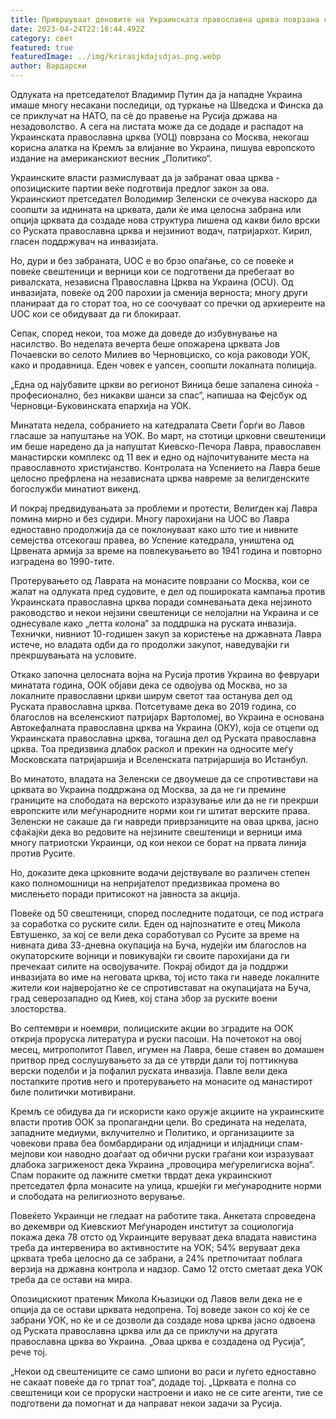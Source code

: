 ```yaml
---
title: Привршуваат деновите на Украинската православна црква поврзана со Москва
date: 2023-04-24T22:16:44.492Z
category: свет
featured: true
featuredImage: ../img/krirasjkdajsdjas.png.webp
author: Вардарски
---
```


Одлуката на претседателот Владимир Путин да ја нападне Украина имаше многу несакани последици, од туркање на Шведска и Финска да се приклучат на НАТО, па сè до правење на Русија држава на незадоволство. А сега на листата може да се додаде и распадот на Украинската православна црква (УОЦ) поврзана со Москва, некогаш корисна алатка на Кремљ за влијание во Украина, пишува европското издание на американскиот весник „Политико“.

Украинските власти размислуваат да ја забранат оваа црква - опозициските партии веќе подготвија предлог закон за ова. Украинскиот претседател Володимир Зеленски се очекува наскоро да соопшти за иднината на црквата, дали ќе има целосна забрана или опција црквата да создаде нова структура лишена од какви било врски со Руската православна црква и нејзиниот водач, патријархот. Кирил, гласен поддржувач на инвазијата.

Но, дури и без забраната, UOC е во брзо опаѓање, со се повеќе и повеќе свештеници и верници кои се подготвени да пребегаат во ривалската, независна Православна Црква на Украина (OCU). Од инвазијата, повеќе од 200 парохии ја сменија верноста; многу други планираат да го сторат тоа, но се соочуваат со пречки од архиереите на UOC кои се обидуваат да ги блокираат.

Сепак, според некои, тоа може да доведе до избувнување на насилство. Во неделата вечерта беше опожарена црквата Јов Почаевски во селото Милиев во Черновциско, со која раководи УОК, како и продавница. Еден човек е уапсен, соопшти локалната полиција.

„Една од најубавите цркви во регионот Виница беше запалена синоќа - професионално, без никакви шанси за спас“, напишаа на Фејсбук од Черновци-Буковинската епархија на УОК.

Минатата недела, собранието на катедралата Свети Ѓорѓи во Лавов гласаше за напуштање на УОК. Во март, на стотици црковни свештеници им беше наредено да ја напуштат Киевско-Печора Лавра, православен манастирски комплекс од 11 век и едно од најпочитуваните места на православното христијанство. Контролата на Успението на Лавра беше целосно префрлена на независната црква навреме за велигденските богослужби минатиот викенд.

И покрај предвидувањата за проблеми и протести, Велигден кај Лавра помина мирно и без судири. Многу парохијани на UOC во Лавра едноставно продолжија да се поклонуваат како што тие и нивните семејства отсекогаш правеа, во Успение катедрала, уништена од Црвената армија за време на повлекувањето во 1941 година и повторно изградена во 1990-тите.

Протерувањето од Лаврата на монасите поврзани со Москва, кои се жалат на одлуката пред судовите, е дел од пошироката кампања против Украинската православна црква поради сомневањата дека нејзиното раководство и некои нејзини свештеници се нелојални на Украина и се однесувале како „петта колона“ за поддршка на руската инвазија. Технички, нивниот 10-годишен закуп за користење на државната Лавра истече, но владата одби да го продолжи закупот, наведувајќи ги прекршувањата на условите.

Откако започна целосната војна на Русија против Украина во февруари минатата година, ООК објави дека се одвојува од Москва, но за локалните православни цркви ширум светот таа останува дел од Руската православна црква. Потсетуваме дека во 2019 година, со благослов на вселенскиот патријарх Вартоломеј, во Украина е основана Автокефалната православна црква на Украина (ОКУ), која се отцепи од Украинската православна црква, тогашна дел од Руската православна црква. Тоа предизвика длабок раскол и прекин на односите меѓу Московската патријаршија и Вселенската патријаршија во Истанбул.

Во минатото, владата на Зеленски се двоумеше да се спротивстави на црквата во Украина поддржана од Москва, за да не ги премине границите на слободата на верското изразување или да не ги прекрши европските или меѓународните норми кои ги штитат верските права. Зеленски не сакаше да ги навреди приврзаниците на оваа црква, јасно сфаќајќи дека во редовите на нејзините свештеници и верници има многу патриотски Украинци, од кои некои се борат на првата линија против Русите.

Но, доказите дека црковните водачи дејствувале во различен степен како полномошници на непријателот предизвикаа промена во мислењето поради притисокот на јавноста за акција.

Повеќе од 50 свештеници, според последните податоци, се под истрага за соработка со руските сили. Еден од најпознатите е отец Микола Евтушенко, за кој се вели дека соработувал со Русите за време на нивната дива 33-дневна окупација на Буча, нудејќи им благослов на окупаторските војници и повикувајќи ги своите парохијани да ги пречекаат силите на освојувачите. Покрај обидот да ја поддржи инвазијата во име на неговата црква, тој исто така ги наведе локалните жители кои најверојатно ќе се спротивстават на окупацијата на Буча, град северозападно од Киев, кој стана збор за руските воени злосторства.

Во септември и ноември, полициските акции во зградите на ООК открија проруска литература и руски пасоши. На почетокот на овој месец, митрополитот Павел, игумен на Лавра, беше ставен во домашен притвор пред сослушувањето за да се утврди дали тој поттикнува верски поделби и ја пофалил руската инвазија. Павле вели дека постапките против него и протерувањето на монасите од манастирот биле политички мотивирани.

Кремљ се обидува да ги искористи како оружје акциите на украинските власти против ООК за пропагандни цели. Во средината на неделата, западните медиуми, вклучително и Политико, и организациите за човекови права беа бомбардирани од илјадници и илјадници спам-мејлови кои наводно доаѓаат од обични руски граѓани кои изразуваат длабока загриженост дека Украина „провоцира меѓурелигиска војна“. Спам пораките од лажните сметки тврдат дека украинскиот претседател фрла монасите на улица, кршејќи ги меѓународните норми и слободата на религиозното верување.

Повеќето Украинци не гледаат на работите така. Анкетата спроведена во декември од Киевскиот Меѓународен институт за социологија покажа дека 78 отсто од Украинците веруваат дека владата навистина треба да интервенира во активностите на УОК; 54% веруваат дека црквата треба целосно да се забрани, а 24% претпочитаат поблага верзија на државна контрола и надзор. Само 12 отсто сметаат дека УОК треба да се остави на мира.

Опозицискиот пратеник Микола Књазицки од Лавов вели дека не е опција да се остави црквата недопрена. Тој воведе закон со кој ќе се забрани УОК, но ќе и се дозволи да создаде нова црква јасно одвоена од Руската православна црква или да се приклучи на другата православна црква во Украина. „Оваа црква е создадена од Русија“, рече тој.

„Некои од свештениците се само шпиони во раси и луѓето едноставно не сакаат повеќе да го трпат тоа“, додаде тој. „Црквата е полна со свештеници кои се проруски настроени и иако не се сите агенти, тие се подготвени да помогнат и да направат некои задачи за Русија.
